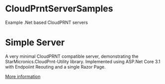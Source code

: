 # CloudPrntServerSamples
Example .Net based CloudPRNT servers 
 
 
# Simple Server

A very minimal CloudPRNT compatible server, demonstrating the StarMicronics.CloudPrnt-Utility library.
Implemented using ASP.Net Core 3.1 with Endpoiint Reouting and a single Razor Page.

[More information](/SimpleServer)
